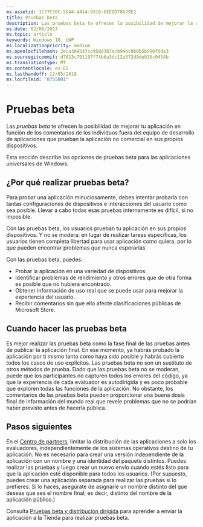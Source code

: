 ```yaml
---
ms.assetid: 1C77C50C-5DA4-4414-9316-6EEDD78629E2
title: Pruebas beta
description: Las pruebas beta te ofrecen la posibilidad de mejorar la aplicación en función de los comentarios de las personas ajenas al equipo de desarrollo de aplicaciones que prueban la aplicación no comercial en sus propios dispositivos.
ms.date: 02/08/2017
ms.topic: article
keywords: Windows 10, UWP
ms.localizationpriority: medium
ms.openlocfilehash: 2eca388b37cc95803b7ecb94bc0b0b5b990f5de3
ms.sourcegitcommit: d7613c791107f74b6a3dc12a372d9de916c0454b
ms.translationtype: MT
ms.contentlocale: es-ES
ms.lasthandoff: 12/05/2018
ms.locfileid: "8755001"
---
```

# <a name="beta-testing"></a>Pruebas beta



Las *pruebas beta* te ofrecen la posibilidad de mejorar tu aplicación en función de los comentarios de los individuos fuera del equipo de desarrollo de aplicaciones que prueban la aplicación no comercial en sus propios dispositivos.

Esta sección describe las opciones de pruebas beta para las aplicaciones universales de Windows.

## <a name="why-beta-test"></a>¿Por qué realizar pruebas beta?

Para probar una aplicación minuciosamente, debes intentar probarla con tantas configuraciones de dispositivos e interacciones del usuario como sea posible. Llevar a cabo todas esas pruebas internamente es difícil, si no imposible.

Con las pruebas beta, los usuarios prueban tu aplicación en sus propios dispositivos. Y no se modera: en lugar de realizar tareas específicas, los usuarios tienen completa libertad para usar aplicación como quiera, por lo que pueden encontrar problemas que nunca esperarías.

Con las pruebas beta, puedes:

-   Probar la aplicación en una variedad de dispositivos.
-   Identificar problemas de rendimiento y otros errores que de otra forma es posible que no hubiera encontrado.
-   Obtener información de uso real que se puede usar para mejorar la experiencia del usuario.
-   Recibir comentarios sin que ello afecte clasificaciones públicas de Microsoft Store.

## <a name="when-to-beta-test"></a>Cuando hacer las pruebas beta

Es mejor realizar las pruebas beta como la fase final de las pruebas antes de publicar la aplicación final. En ese momento, ya habrás probado la aplicación por ti mismo tanto como haya sido posible y habrás cubierto todos los casos de uso explícitos. Las pruebas beta no son un sustituto de otros métodos de prueba. Dado que las pruebas beta no se moderan, puede que los participantes no capturen todos los errores del código, ya que la experiencia de cada evaluador es autodirigida y es poco probable que exploren todas las funciones de la aplicación. No obstante, los comentarios de las pruebas beta pueden proporcionar una buena dosis final de información del mundo real que revele problemas que no se podrían haber previsto antes de hacerla pública.

## <a name="next-steps"></a>Pasos siguientes

En el [Centro de partners](https://partner.microsoft.com/dashboard), limitar la distribución de las aplicaciones a solo los evaluadores, independientemente de los sistemas operativos destino de tu aplicación. No es necesario para crear una versión independiente de la aplicación con un nombre y una identidad del paquete distintos. Puedes realizar las pruebas y luego crear un nuevo envío cuando estés listo para que la aplicación esté disponible para todos los usuarios. (Por supuesto, puedes crear una aplicación separada para realizar las pruebas si lo prefieres. Si lo haces, asegúrate de asignarle un nombre distinto del que deseas que sea el nombre final; es decir, distinto del nombre de la aplicación público.)

Consulta [Pruebas beta y distribución dirigida](../publish/beta-testing-and-targeted-distribution.md) para aprender a enviar la aplicación a la Tienda para realizar pruebas beta.

 

 




